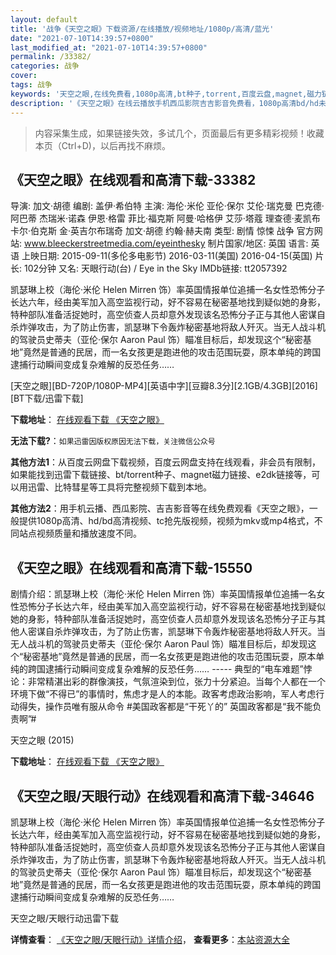 ```yaml
---
layout: default
title: '战争《天空之眼》下载资源/在线播放/视频地址/1080p/高清/蓝光'
date: "2021-07-10T14:39:57+0800"
last_modified_at: "2021-07-10T14:39:57+0800"
permalink: /33382/
categories: 战争
cover:
tags: 战争
keywords: '天空之眼,在线免费看,1080p高清,bt种子,torrent,百度云盘,magnet,磁力链,迅雷下载资源'
description: '《天空之眼》在线云播放手机西瓜影院吉吉影音免费看，1080p高清bd/hd未删减完整版和tc抢先枪版，mkv/mp4格式，附带bt/torrent种子、magnet/磁力链、百度云盘、网盘资源迅雷下载链接'
---
```


>内容采集生成，如果链接失效，多试几个，页面最后有更多精彩视频！收藏本页（Ctrl+D)，以后再找不麻烦。


## 《天空之眼》在线观看和高清下载-33382

导演: 加文·胡德 编剧: 盖伊·希伯特 主演: 海伦·米伦 亚伦·保尔 艾伦·瑞克曼 巴克德·阿巴蒂 杰瑞米·诺森 伊恩·格雷 菲比·福克斯 阿曼·哈格伊 艾莎·塔蔻 理查德·麦凯布 卡尔·伯克斯 金·英吉尔布瑞奇 加文·胡德 约翰·赫夫南 类型: 剧情 惊悚 战争 官方网站: www.bleeckerstreetmedia.com/eyeinthesky 制片国家/地区: 英国 语言: 英语 上映日期: 2015-09-11(多伦多电影节) 2016-03-11(美国) 2016-04-15(英国) 片长: 102分钟 又名: 天眼行动(台) / Eye in the Sky IMDb链接: tt2057392

凯瑟琳上校（海伦·米伦 Helen Mirren 饰）率英国情报单位追捕一名女性恐怖分子长达六年，经由美军加入高空监视行动，好不容易在秘密基地找到疑似她的身影，特种部队准备活捉她时，高空侦查人员却意外发现该名恐怖分子正与其他人密谋自杀炸弹攻击，为了防止伤害，凯瑟琳下令轰炸秘密基地将敌人歼灭。当无人战斗机的驾驶员史蒂夫（亚伦·保尔 Aaron Paul 饰）瞄准目标后，却发现这个“秘密基地”竟然是普通的民居，而一名女孩更是跑进他的攻击范围玩耍，原本单纯的跨国逮捕行动瞬间变成复杂难解的反恐任务……


[天空之眼][BD-720P/1080P-MP4][英语中字][豆瓣8.3分][2.1GB/4.3GB][2016][BT下载/迅雷下载]

**下载地址**： [在线观看下载 《天空之眼》](https://www.btdx8.com/torrent/eye_in_the_sky_2016.html) 


**无法下载?**：`如果迅雷因版权原因无法下载，关注微信公众号 `

**其他方法1**：从百度云网盘下载视频，百度云网盘支持在线观看，非会员有限制，如果能找到迅雷下载链接、bt/torrent种子、magnet磁力链接、e2dk链接等，可以用迅雷、比特彗星等工具将完整视频下载到本地。

**其他方法2**：用手机云播、西瓜影院、吉吉影音等在线免费观看《天空之眼》，一般提供1080p高清、hd/bd高清视频、tc抢先版视频，视频为mkv或mp4格式，不同站点视频质量和播放速度不同。


## 《天空之眼》在线观看和高清下载-15550

剧情介绍：凯瑟琳上校（海伦·米伦 Helen Mirren 饰）率英国情报单位追捕一名女性恐怖分子长达六年，经由美军加入高空监视行动，好不容易在秘密基地找到疑似她的身影，特种部队准备活捉她时，高空侦查人员却意外发现该名恐怖分子正与其他人密谋自杀炸弹攻击，为了防止伤害，凯瑟琳下令轰炸秘密基地将敌人歼灭。当无人战斗机的驾驶员史蒂夫（亚伦·保尔 Aaron Paul 饰）瞄准目标后，却发现这个“秘密基地”竟然是普通的民居，而一名女孩更是跑进他的攻击范围玩耍，原本单纯的跨国逮捕行动瞬间变成复杂难解的反恐任务…… ----- 典型的“电车难题”悖论：非常精湛出彩的群像演技，气氛渲染到位，张力十分紧迫。当每个人都在一个环境下做“不得已”的事情时，焦虑才是人的本能。政客考虑政治影响，军人考虑行动得失，操作员唯有服从命令 #美国政客都是“干死丫的” 英国政客都是“我不能负责啊”#


天空之眼 (2015)

**下载地址**： [在线观看下载 《天空之眼》](https://www.btbtdy.me/btdy/dy4541.html) 


## 《天空之眼/天眼行动》在线观看和高清下载-34646

凯瑟琳上校（海伦·米伦 Helen Mirren 饰）率英国情报单位追捕一名女性恐怖分子长达六年，经由美军加入高空监视行动，好不容易在秘密基地找到疑似她的身影，特种部队准备活捉她时，高空侦查人员却意外发现该名恐怖分子正与其他人密谋自杀炸弹攻击，为了防止伤害，凯瑟琳下令轰炸秘密基地将敌人歼灭。当无人战斗机的驾驶员史蒂夫（亚伦·保尔 Aaron Paul 饰）瞄准目标后，却发现这个“秘密基地”竟然是普通的民居，而一名女孩更是跑进他的攻击范围玩耍，原本单纯的跨国逮捕行动瞬间变成复杂难解的反恐任务……


天空之眼/天眼行动迅雷下载

**详情查看**： [《天空之眼/天眼行动》详情介绍](/movie/34646/)， **查看更多**：[本站资源大全](/movie/t/all/)

